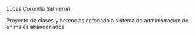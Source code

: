 
Lucas Coronilla Salmeron

Proyecto de clases y herencias enfocado a sistema de administracion de animales abandonados
